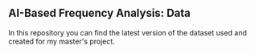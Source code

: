 ## AI-Based Frequency Analysis: **Data**
In this repository you can find the latest version of the dataset used and created for my master's project.
